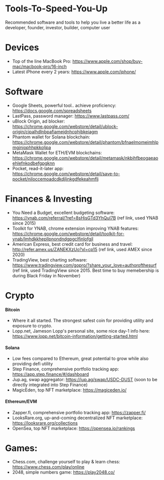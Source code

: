 # Tools-To-Speed-You-Up
Recommended software and tools to help you live a better life as a developer, founder, investor, builder, computer user

# Devices
- Top of the line MacBook Pro: https://www.apple.com/shop/buy-mac/macbook-pro/16-inch
- Latest iPhone every 2 years: https://www.apple.com/iphone/

# Software
- Google Sheets, powerful tool.. achieve proficiency: https://docs.google.com/spreadsheets
- LastPass, password manager: https://www.lastpass.com/
- uBlock Origin, ad blocker: https://chrome.google.com/webstore/detail/ublock-origin/cjpalhdlnbpafiamejdnhcphjbkeiagm
- Phantom wallet for Solana blockchain: https://chrome.google.com/webstore/detail/phantom/bfnaelmomeimhlpmgjnjophhpkkoljpa
- MetaMask Wallet for ETH/EVM blockchains: https://chrome.google.com/webstore/detail/metamask/nkbihfbeogaeaoehlefnkodbefgpgknn
- Pocket, read-it-later app: https://chrome.google.com/webstore/detail/save-to-pocket/niloccemoadcdkdjlinkgdfekeahmflj

# Finances & Investing
- You Need a Budget, excellent budgeting software: https://ynab.com/referral/?ref=8sHisGTd3YhQuI7B (ref link, used YNAB since 2015)
- Toolkit for YNAB, chrome extension improving YNAB features: https://chrome.google.com/webstore/detail/toolkit-for-ynab/lmhdkkhepllpnondndgpgclfjnlofgjl
- American Express, best credit card for business and travel: http://refer.amex.us/ZANEKXzUo?xl=cp15 (ref link, used AMEX since 2020)
- TradingView, best charting software: https://www.tradingview.com/gopro/?share_your_love=authorofthesurf (ref link, used TradingView since 2015. Best time to buy memebership is during Black Friday in November)

# Crypto

#### Bitcoin
- Where it all started. The strongest safest coin for providing utility and exposure to crypto.
- Lopp.net, Jameson Lopp's personal site, some nice day-1 info here: https://www.lopp.net/bitcoin-information/getting-started.html

#### Solana
- Low fees compared to Ethereum, great potential to grow while also providing defi utility
- Step Finance, comprehensive portfolio tracking app: https://app.step.finance/#/dashboard
- Jup.ag, swap aggregator: https://jup.ag/swap/USDC-DUST (soon to be directly integrated into Step Finance)
- MagicEden, top NFT marketplace: https://magiceden.io/

#### Ethereum/EVM
- Zapper.fi, comprehensive portfolio tracking app: https://zapper.fi/
- LooksRare.org, up-and-coming decentralized NFT marketplace: https://looksrare.org/collections
- OpenSea, top NFT marketplace: https://opensea.io/rankings


# Games:
- Chess.com, challenge yourself to play & learn chess: https://www.chess.com/play/online
- 2048, simple numbers game: https://play2048.co/
